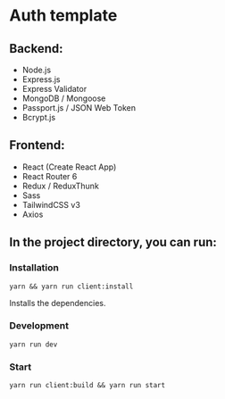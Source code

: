 # Auth template

## Backend:
* Node.js
* Express.js
* Express Validator
* MongoDB / Mongoose
* Passport.js / JSON Web Token
* Bcrypt.js

## Frontend:
* React (Create React App)
* React Router 6
* Redux / ReduxThunk
* Sass
* TailwindCSS v3
* Axios

## In the project directory, you can run:

### Installation

```Shell
yarn && yarn run client:install
```
Installs the dependencies.

### Development

```Shell
yarn run dev
```

### Start

```Shell
yarn run client:build && yarn run start
```
